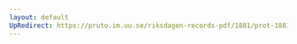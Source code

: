 ```yaml
---
layout: default
UpRedirect: https://pruto.im.uu.se/riksdagen-records-pdf/1881/prot-1881--ak--010/prot-1881--ak--010_033.pdf
---
```


